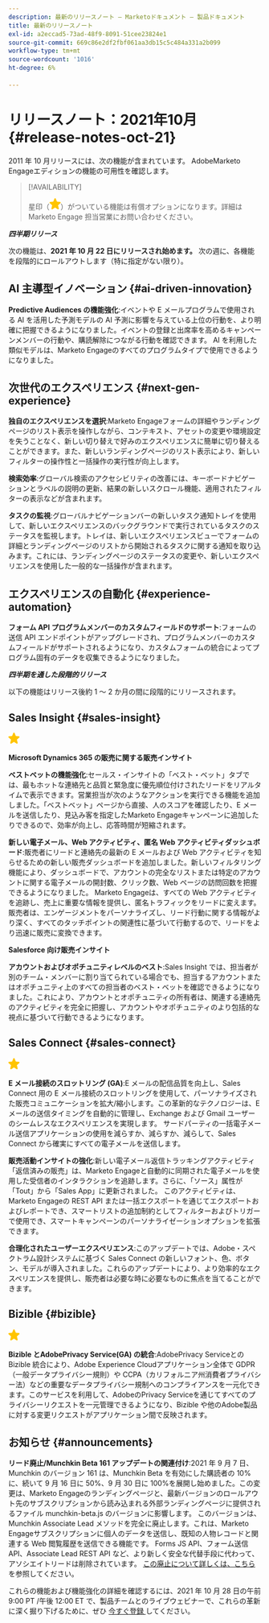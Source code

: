 ```yaml
---
description: 最新のリリースノート — Marketoドキュメント — 製品ドキュメント
title: 最新のリリースノート
exl-id: a2eccad5-73ad-48f9-8091-51cee23824e1
source-git-commit: 669c86e2df2fbf061aa3db15c5c484a331a2b099
workflow-type: tm+mt
source-wordcount: '1016'
ht-degree: 6%

---
```


# リリースノート：2021年10月 {#release-notes-oct-21}

2011 年 10 月リリースには、次の機能が含まれています。 AdobeMarketo Engageエディションの機能の可用性を確認します。

>[!AVAILABILITY]
>
>星印（![](assets/yellow-star.png)）がついている機能は有償オプションになります。詳細は Marketo Engage 担当営業にお問い合わせください。

**_四半期リリース_**

次の機能は、**2021 年 10 月 22 日にリリースされ始めます。** 次の週に、各機能を段階的にロールアウトします（特に指定がない限り）。

## AI 主導型イノベーション {#ai-driven-innovation}

**Predictive Audiences の機能強化**:イベントや E メールプログラムで使用される AI を活用した予測モデルの AI 予測に影響を与えている上位の行動を、より明確に把握できるようになりました。イベントの登録と出席率を高めるキャンペーンメンバーの行動や、購読解除につながる行動を確認できます。 AI を利用した類似モデルは、Marketo Engageのすべてのプログラムタイプで使用できるようになりました。

## 次世代のエクスペリエンス {#next-gen-experience}

**独自のエクスペリエンスを選択**:Marketo Engageフォームの詳細やランディングページのリスト表示を操作しながら、コンテキスト、アセットの変更や環境設定を失うことなく、新しい切り替えで好みのエクスペリエンスに簡単に切り替えることができます。また、新しいランディングページのリスト表示により、新しいフィルターの操作性と一括操作の実行性が向上します。

**検索効率**:グローバル検索のアクセシビリティの改善には、キーボードナビゲーションとラベルの説明の更新、結果の新しいスクロール機能、適用されたフィルターの表示などが含まれます。

**タスクの監視**:グローバルナビゲーションバーの新しいタスク通知トレイを使用して、新しいエクスペリエンスのバックグラウンドで実行されているタスクのステータスを監視します。トレイは、新しいエクスペリエンスビューでフォームの詳細とランディングページのリストから開始されるタスクに関する通知を取り込みます。これには、ランディングページのステータスの変更や、新しいエクスペリエンスを使用した一般的な一括操作が含まれます。

## エクスペリエンスの自動化 {#experience-automation}

**フォーム API プログラムメンバーのカスタムフィールドのサポート**:フォームの送信 API エンドポイントがアップグレードされ、プログラムメンバーのカスタムフィールドがサポートされるようになり、カスタムフォームの統合によってプログラム固有のデータを収集できるようになりました。

**_四半期を通した段階的リリース_**

以下の機能はリリース後約 1 ～ 2 か月の間に段階的にリリースされます。

## Sales Insight {#sales-insight}

![（星印）](assets/yellow-star.png)

**Microsoft Dynamics 365 の販売に関する販売インサイト**

**ベストベットの機能強化**:セールス・インサイトの「ベスト・ベット」タブでは、最もホットな連絡先と品質と緊急度に優先順位付けされたリードをリアルタイムで表示できます。営業担当が次のようなアクションを実行できる機能を追加しました。「ベストベット」ページから直接、人のスコアを確認したり、E メールを送信したり、見込み客を指定したMarketo Engageキャンペーンに追加したりできるので、効率が向上し、応答時間が短縮されます。

**新しい電子メール、Web アクティビティ、匿名 Web アクティビティダッシュボード**:販売者にリードと連絡先の最新の E メールおよび Web アクティビティを知らせるための新しい販売ダッシュボードを追加しました。新しいフィルタリング機能により、ダッシュボードで、アカウントの完全なリストまたは特定のアカウントに関する電子メールの開封数、クリック数、Web ページの訪問回数を把握できるようになりました。 Marketo Engageは、すべての Web アクティビティを追跡し、売上に重要な情報を提供し、匿名トラフィックをリードに変えます。 販売者は、エンゲージメントをパーソナライズし、リード行動に関する情報がより深く、すべてのタッチポイントの関連性に基づいて行動するので、リードをより迅速に販売に変換できます。

**Salesforce 向け販売インサイト**

**アカウントおよびオポチュニティレベルのベスト**:Sales Insight では、担当者が別のチーム・メンバーに割り当てられている場合でも、担当するアカウントまたはオポチュニティ上のすべての担当者のベスト・ベットを確認できるようになりました。これにより、アカウントとオポチュニティの所有者は、関連する連絡先のアクティビティを完全に把握し、アカウントやオポチュニティのより包括的な視点に基づいて行動できるようになります。

## Sales Connect {#sales-connect}

![（星印）](assets/yellow-star.png)

**E メール接続のスロットリング (GA)**:E メールの配信品質を向上し、Sales Connect 用の E メール接続のスロットリングを使用して、パーソナライズされた販売コミュニケーションを拡大/縮小します。この革新的なテクノロジーは、E メールの送信タイミングを自動的に管理し、Exchange および Gmail ユーザーのシームレスなエクスペリエンスを実現します。 サードパーティの一括電子メール送信アプリケーションの使用を減らすか、減らすか、減らして、Sales Connect から確実にすべての電子メールを送信します。

**販売活動インサイトの強化**:新しい電子メール返信トラッキングアクティビティ「返信済みの販売」は、Marketo Engageと自動的に同期された電子メールを使用した受信者のインタラクションを追跡します。さらに、「ソース」属性が「Tout」から「Sales App」に更新されました。 このアクティビティは、Marketo Engageの REST API または一括エクスポートを通じてエクスポートおよびレポートでき、スマートリストの追加制約としてフィルターおよびトリガーで使用でき、スマートキャンペーンのパーソナライゼーションオプションを拡張できます。

**合理化されたユーザーエクスペリエンス**:このアップデートでは、Adobe・スペクトラム設計システムに基づく Sales Connect の新しいフォント、色、ボタン、モデルが導入されました。これらのアップデートにより、より効率的なエクスペリエンスを提供し、販売者は必要な時に必要なものに焦点を当てることができます。

## Bizible {#bizible}

![](assets/yellow-star.png)

**Bizible とAdobePrivacy Service(GA) の統合**:AdobePrivacy Serviceとの Bizible 統合により、Adobe Experience Cloudアプリケーション全体で GDPR（一般データプライバシー規則）や CCPA（カリフォルニア州消費者プライバシー法）などの重要なデータプライバシー規制へのコンプライアンスを一元化できます。このサービスを利用して、AdobeのPrivacy Serviceを通じてすべてのプライバシーリクエストを一元管理できるようになり、Bizible や他のAdobe製品に対する変更リクエストがアプリケーション間で反映されます。

## お知らせ {#announcements}

**リード廃止/Munchkin Beta 161 アップデートの関連付け**:2021 年 9 月 7 日、Munchkin のバージョン 161 は、Munchkin Beta を有効にした購読者の 10%に、続いて 9 月 16 日に 50%、9 月 30 日に 100%を展開し始めました。この変更は、Marketo Engageのランディングページと、最新バージョンのロールアウト先のサブスクリプションから読み込まれる外部ランディングページに提供されるファイル munchkin-beta.js のバージョンに影響します。 このバージョンは、Munchkin Associate Lead メソッドを完全に廃止します。これは、Marketo Engageサブスクリプションに個人のデータを送信し、既知の人物レコードと関連する Web 閲覧履歴を送信できる機能です。 Forms JS API、フォーム送信 API、Associate Lead REST API など、より新しく安全な代替手段に代わって、アソシエイトリードは削除されています。 [この廃止について詳しくは、こちら](https://developers.marketo.com/blog/deprecation-of-munchkin-associate-lead-method/)を参照してください。

これらの機能および機能強化の詳細を確認するには、2021 年 10 月 28 日の午前 9:00 PT /午後 12:00 ET で、製品チームとのライブウェビナーで、これらの革新に深く掘り下げるために、ぜひ [ 今すぐ登録 ](https://engage.marketo.com/October_Release_RegistrationPage.html) してください。
